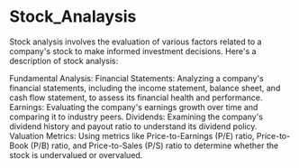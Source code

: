 # Stock_Analaysis
Stock analysis involves the evaluation of various factors related to a company's stock to make informed investment decisions. Here's a description of stock analysis:

Fundamental Analysis:
Financial Statements: Analyzing a company's financial statements, including the income statement, balance sheet, and cash flow statement, to assess its financial health and performance.
Earnings: Evaluating the company's earnings growth over time and comparing it to industry peers.
Dividends: Examining the company's dividend history and payout ratio to understand its dividend policy.
Valuation Metrics: Using metrics like Price-to-Earnings (P/E) ratio, Price-to-Book (P/B) ratio, and Price-to-Sales (P/S) ratio to determine whether the stock is undervalued or overvalued.
